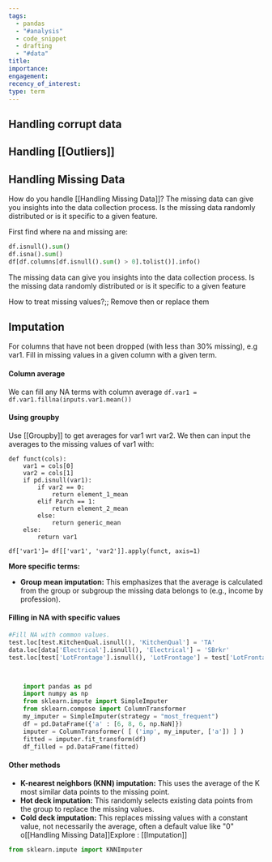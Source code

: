 ```yaml
---
tags:
  - pandas
  - "#analysis"
  - code_snippet
  - drafting
  - "#data"
title: 
importance: 
engagement: 
recency_of_interest: 
type: term
---
```


## Handling corrupt data

## Handling [[Outliers]]

## Handling Missing Data

How do you handle [[Handling Missing Data]]? The missing data can give you insights into the data collection process.
Is the missing data randomly distributed or is it specific to a given feature.


First find where na and missing are:
```python
df.isnull().sum()
df.isna().sum()
df[df.columns[df.isnull().sum() > 0].tolist()].info()
```

The missing data can give you insights into the data collection process.
Is the missing data randomly distributed or is it specific to a given feature

How to treat missing values?;; Remove then or replace them

## Imputation


For columns that have not been dropped (with less than 30% missing), e.g var1. Fill in missing values in a given column with a given term.
#### Column average
We can fill any NA terms with column average 
`df.var1 = df.var1.fillna(inputs.var1.mean())`

#### Using groupby
Use [[Groupby]] to get averages for var1 wrt var2. We then can input the averages to the missing values of var1 with:

```
def funct(cols):
    var1 = cols[0]
    var2 = cols[1]
    if pd.isnull(var1):
        if var2 == 0:
            return element_1_mean
        elif Parch == 1:
            return element_2_mean
        else:
            return generic_mean
    else:
        return var1
        
df['var1']= df[['var1', 'var2']].apply(funct, axis=1)
```

**More specific terms:**

- **Group mean imputation:** This emphasizes that the average is calculated from the group or subgroup the missing data belongs to (e.g., income by profession).

#### Filling in NA with specific values

```python
#Fill NA with common values.
test.loc[test.KitchenQual.isnull(), 'KitchenQual'] = 'TA'
data.loc[data['Electrical'].isnull(), 'Electrical'] = 'SBrkr'
test.loc[test['LotFrontage'].isnull(), 'LotFrontage'] = test['LotFrontage'].mean()
```
```python


    import pandas as pd
    import numpy as np
    from sklearn.impute import SimpleImputer
    from sklearn.compose import ColumnTransformer
    my_imputer = SimpleImputer(strategy = "most_frequent")
    df = pd.DataFrame({'a' : [6, 8, 6, np.NaN]})
    imputer = ColumnTransformer( [ ('imp', my_imputer, ['a']) ] )
    fitted = imputer.fit_transform(df)
    df_filled = pd.DataFrame(fitted)

```
#### Other methods

- **K-nearest neighbors (KNN) imputation:** This uses the average of the K most similar data points to the missing point.
- **Hot deck imputation:** This randomly selects existing data points from the group to replace the missing values.
- **Cold deck imputation:** This replaces missing values with a constant value, not necessarily the average, often a default value like "0" o[[Handling Missing Data]]Explore : [[Imputation]]
```python
from sklearn.impute import KNNImputer
```